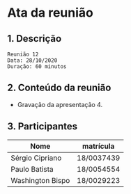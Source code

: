 # Ata da reunião

## 1. Descrição

```
Reunião 12
Data: 28/10/2020
Duração: 60 minutos
```

## 2. Conteúdo da reunião

* Gravação da apresentação 4.

## 3. Participantes

|Nome|matrícula|
|-|-|
| Sérgio Cipriano  | 18/0037439 |
| Paulo Batista    | 18/0054554 |
| Washington Bispo | 18/0029223 |

